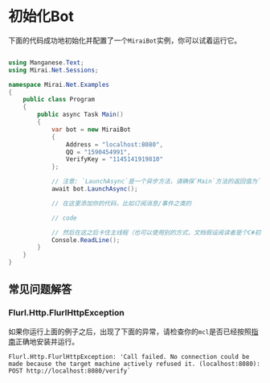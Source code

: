 # 初始化Bot

下面的代码成功地初始化并配置了一个`MiraiBot`实例，你可以试着运行它。

```cs

using Manganese.Text;
using Mirai.Net.Sessions;

namespace Mirai.Net.Examples
{
    public class Program
    {
        public async Task Main()
        {
            var bot = new MiraiBot
            {
                Address = "localhost:8080",
                QQ = "1590454991",
                VerifyKey = "1145141919810"
            };

            // 注意: `LaunchAsync`是一个异步方法，请确保`Main`方法的返回值为`Task`
            await bot.LaunchAsync();

            // 在这里添加你的代码，比如订阅消息/事件之类的

            // code

            // 然后在这之后卡住主线程（也可以使用别的方式，文档假设阅读者是个C#初学者）
            Console.ReadLine();
        }
    }
}

```

## 常见问题解答

### Flurl.Http.FlurlHttpException

如果你运行上面的例子之后，出现了下面的异常，请检查你的`mcl`是否已经按照[指南](../guide/install-mirai.md)正确地安装并运行。

```Flurl.Http.FlurlHttpException: 'Call failed. No connection could be made because the target machine actively refused it. (localhost:8080): POST http://localhost:8080/verify` ```